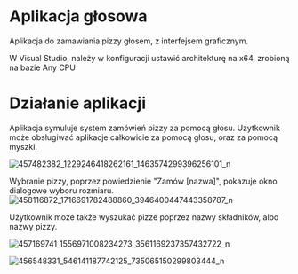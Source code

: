 # Aplikacja głosowa

Aplikacja do zamawiania pizzy głosem, z interfejsem graficznym.

W Visual Studio, należy w konfiguracji ustawić architekturę na x64, zrobioną na bazie Any CPU


# Działanie aplikacji

Aplikacja symuluje system zamówień pizzy za pomocą głosu. Uzytkownik może obsługiwać aplikacje całkowicie za pomocą głosu, oraz za pomocą myszki.


![457482382_1229246418262161_1463574299396256101_n](https://github.com/user-attachments/assets/c7794800-cc2a-46fb-82b7-c3d2a1c4c3ee)



Wybranie pizzy, poprzez powiedzienie "Zamów [nazwa]", pokazuje okno dialogowe wyboru rozmiaru.
![458116872_1716691782488860_3946400447443358787_n](https://github.com/user-attachments/assets/b1ca545e-6bd3-42ef-a49b-eba0ad963f26)


Użytkownik może także wyszukać pizze poprzez nazwy składników, albo nazwy pizzy.


![457169741_1556971008234273_3561169237357432722_n](https://github.com/user-attachments/assets/cf19d987-4b21-425d-ad8b-3e6db79f2478)


![456548331_546141187742125_735065150299803444_n](https://github.com/user-attachments/assets/fcac58ac-5b05-495f-a484-f61cbd3cca37)
